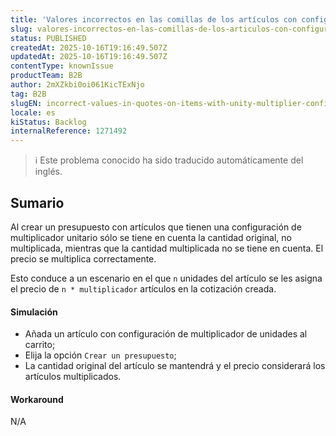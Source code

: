 ```yaml
---
title: 'Valores incorrectos en las comillas de los artículos con configuración de multiplicador unitario'
slug: valores-incorrectos-en-las-comillas-de-los-articulos-con-configuracion-de-multiplicador-unitario
status: PUBLISHED
createdAt: 2025-10-16T19:16:49.507Z
updatedAt: 2025-10-16T19:16:49.507Z
contentType: knownIssue
productTeam: B2B
author: 2mXZkbi0oi061KicTExNjo
tag: B2B
slugEN: incorrect-values-in-quotes-on-items-with-unity-multiplier-configuration
locale: es
kiStatus: Backlog
internalReference: 1271492
---
```


>ℹ️ Este problema conocido ha sido traducido automáticamente del inglés.

## Sumario


Al crear un presupuesto con artículos que tienen una configuración de multiplicador unitario sólo se tiene en cuenta la cantidad original, no multiplicada, mientras que la cantidad multiplicada no se tiene en cuenta. El precio se multiplica correctamente.

Esto conduce a un escenario en el que `n` unidades del artículo se les asigna el precio de `n * multiplicador` artículos en la cotización creada.


#### Simulación



- Añada un artículo con configuración de multiplicador de unidades al carrito;
- Elija la opción `Crear un presupuesto`;
- La cantidad original del artículo se mantendrá y el precio considerará los artículos multiplicados.


#### Workaround


N/A



